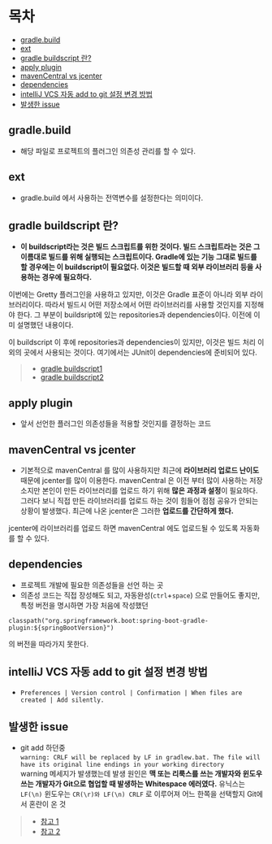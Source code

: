 # 목차
- [gradle.build](#gradle.build)
- [ext](#ext)
- [gradle buildscript 란?](#gradle-buildscript-란?)
- [apply plugin](#apply-plugin)
- [mavenCentral vs jcenter](#mavenCentral-vs-jcenter)
- [dependencies](#dependencies)
- [intelliJ VCS 자동 add to git 설정 변경 방법](#intelliJ-VCS-자동-add-to-git-설정-변경-방법)
- [발생한 issue](#발생한-issue)

## gradle.build
- 해당 파일로 프로젝트의 플러그인 의존성 관리를 할 수 있다.
## ext
- gradle.build 에서 사용하는 전역변수를 설정한다는 의미이다.
## gradle buildscript 란?
- **이 buildscript라는 것은 빌드 스크립트를 위한 것이다. 빌드 스크립트라는 것은 그 이름대로 빌드를 위해 실행되는 스크립트이다.
Gradle에 있는 기능 그대로 빌드를 할 경우에는 이 buildscript이 필요없다. 이것은 빌드할 때 외부 라이브러리 등을 사용하는 경우에 필요하다.**
      
이번에는 Gretty 플러그인을 사용하고 있지만, 이것은 Gradle 표준이 아니라 외부 라이브러리이다.
따라서 빌드시 어떤 저장소에서 어떤 라이브러리를 사용할 것인지를 지정해야 한다. 그 부분이 buildsript에 있는 repositories과 dependencies이다. 이전에 이미 설명했던 내용이다.
      
이 buildscript 이 후에 repositories과 dependencies이 있지만, 이것은 빌드 처리 이외의 곳에서 사용되는 것이다. 
여기에서는 JUnit이 dependencies에 준비되어 있다.
> - [gradle buildscript1](http://www.devkuma.com/books/pages/1086)
> - [gradle buildscript2](https://jahyun-dev.github.io/posts/gradle-1/)
## apply plugin
- 앞서 선언한 플러그인 의존성들을 적용할 것인지를 결정하는 코드
## mavenCentral vs jcenter
- 기본적으로 mavenCentral 를 많이 사용하지만 최근에 **라이브러리 업로드 난이도** 때문에 jcenter를 많이 이용한다.
mavenCentral 은 이전 부터 많이 사용하는 저장소지만 본인이 만든 라이브러리를 업로드 하기 위해 **많은 과정과 설정**이 필요하다.
그러다 보니 직접 만든 라이브러리를 업로드 하는 것이 힘들어 점점 공유가 안되는 상황이 발생했다.
최근에 나온 jcenter은 그러한 **업로드를 간단하게 했다.**
    
jcenter에 라이브러리를 업로드 하면 mavenCentral 에도 업로드될 수 있도록 자동화를 할 수 있다.
    
## dependencies 
- 프로젝트 개발에 필요한 의존성들을 선언 하는 곳
- 의존성 코드는 직접 장성해도 되고, 자동완성(`ctrl`+`space`) 으로 만들어도 좋지만,
특정 버전을 명시하면 가장 처음에 작성했던 
```
classpath("org.springframework.boot:spring-boot-gradle-plugin:${springBootVersion}")
```
의 버전을 따라가지 못한다.
  
## intelliJ VCS 자동 add to git 설정 변경 방법
- `Preferences | Version control | Confirmation | When files are created | Add silently.`

## 발생한 issue
- git add 하던중 <br>
`warning: CRLF will be replaced by LF in gradlew.bat.
The file will have its original line endings in your working directory`<br>
warning 메세지가 발생했는데 발생 원인은 **맥 또는 리룩스를 쓰는 개발자와 윈도우 쓰는 개발자가 Git으로 협업할 때 발생하는 Whitespace 에러였다.**
유닉스는 `LF(\n)` 윈도우는 `CR(\r)와 LF(\n) CRLF` 로 이루어져 어느 한쪽을 선택할지 Git에서 혼란이 온 것
> - [참고 1](https://blog.jaeyoon.io/2018/01/git-crlf.html)
> - [참고 2](https://www.lesstif.com/gitbook/git-crlf-20776404.html) 